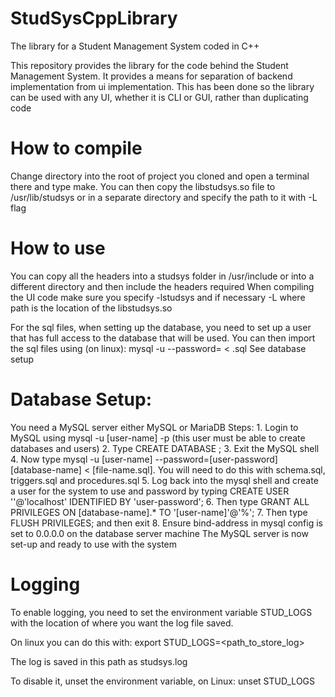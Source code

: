# StudSysCppLibrary
The library for a Student Management System coded in C++

This repository provides the library for the code behind the Student Management System. It provides a means for separation of backend implementation from ui implementation. This has been done so the library can be used with any UI, whether it is CLI or GUI, rather than duplicating code

# How to compile
Change directory into the root of project you cloned and open a terminal there and type make.
You can then copy the libstudsys.so file to /usr/lib/studsys or in a separate directory and specify the path to it with -L<path> flag

# How to use
You can copy all the headers into a studsys folder in /usr/include or into a different directory and then include the headers required
When compiling the UI code make sure you specify -lstudsys and if necessary -L<path> where path is the location of the libstudsys.so

For the sql files, when setting up the database, you need to set up a user that has full access to the database that will be used. You can then import the sql files using (on linux):
  mysql -u <user> --password=<password> <database-name> < <sql-file>.sql 
  See database setup

# Database Setup:
   You need a MySQL server either MySQL or MariaDB
   Steps:
       1. Login to MySQL using mysql -u [user-name] -p (this user must be able to create databases and users)
       2. Type CREATE DATABASE <database-name>;
       3. Exit the MySQL shell
       4. Now type mysql -u [user-name] --password=[user-password] [database-name] < [file-name.sql]. You will need to do this with schema.sql, triggers.sql and procedures.sql
       5. Log back into the mysql shell and create a user for the system to use and password by typing CREATE USER '<user-name>'@'localhost' IDENTIFIED BY 'user-password';
       6. Then type GRANT ALL PRIVILEGES ON [database-name].* TO '[user-name]'@'%';
       7. Then type FLUSH PRIVILEGES; and then exit
       8. Ensure bind-address in mysql config is set to 0.0.0.0 on the database server machine
   The MySQL server is now set-up and ready to use with the system

# Logging
To enable logging, you need to set the environment variable STUD_LOGS with the location of where you want the log file saved.

On linux you can do this with:
export STUD_LOGS=<path_to_store_log>

The log is saved in this path as studsys.log

To disable it, unset the environment variable, on Linux:
unset STUD_LOGS
